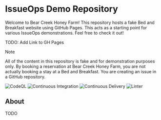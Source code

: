 # IssueOps Demo Repository

Welcome to Bear Creek Honey Farm! This repository hosts a fake Bed and Breakfast
website using GitHub Pages. This acts as a starting point for various IssueOps
demonstrations. Feel free to check it out!

TODO: Add Link to GH Pages

> [!NOTE]
>
> All of the content in this repository is fake and for demonstration purposes
> only. By booking a reservation at Bear Creek Honey Farm, you are not actually
> booking a stay at a Bed and Breakfast. You are creating an issue in a GitHub
> repository.

![CodeQL](https://github.com/issue-ops/bear-creek-honey-farm/actions/workflows/codeql.yml/badge.svg)
![Continuous Integration](https://github.com/issue-ops/bear-creek-honey-farm/actions/workflows/continuous-integration.yml/badge.svg)
![Continuous Delivery](https://github.com/issue-ops/bear-creek-honey-farm/actions/workflows/continuous-delivery.yml/badge.svg)
![Linter](https://github.com/issue-ops/bear-creek-honey-farm/actions/workflows/linter.yml/badge.svg)

## About

TODO